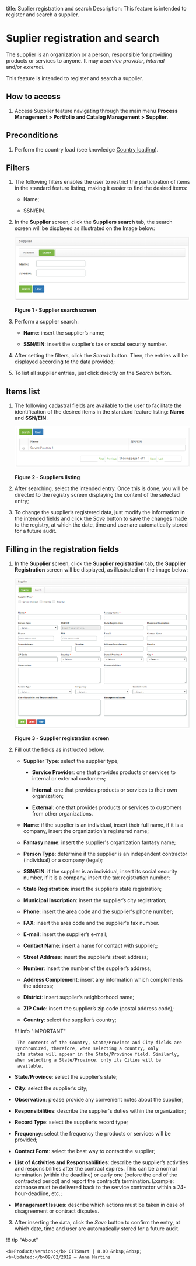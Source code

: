 title: Suplier registration and search
Description: This feature is intended to register and search a supplier.

# Suplier registration and search

The supplier is an organization or a person, responsible for providing products
or services to anyone. It may a *service provider*, *internal* and/or *external*.

This feature is intended to register and search a supplier.

How to access
-------------

1.  Access Supplier feature navigating through the main menu **Process
    Management > Portfolio and Catalog Management > Supplier**.

Preconditions
-------------

1.  Perform the country load (see knowledge [Country
    loading][1]).

Filters
-------

1.  The following filters enables the user to restrict the participation of
    items in the standard feature listing, making it easier to find the desired
    items:

    - Name;

    - SSN/EIN.

2. In the **Supplier** screen, click the **Suppliers search** tab, the search screen will be displayed as illustrated on the 
Image below:

    ![figure](images/provider-1.png)
   
    **Figure 1 - Supplier search screen**

3.  Perform a supplier search:

    - **Name**: insert the supplier’s name;

    - **SSN/EIN**: insert the supplier’s tax or social security number.

4.  After setting the filters, click the *Search* button. Then, the entries will
    be displayed according to the data provided;

5.  To list all supplier entries, just click directly on the *Search* button.

Items list
----------

1. The following cadastral fields are available to the user to facilitate the identification of the desired items in the standard 
feature listing: **Name** and **SSN/EIN**.

    ![figure](images/provider-2.png)
   
    **Figure 2 - Suppliers listing**

2.  After searching, select the intended entry. Once this is done, you will be
    directed to the registry screen displaying the content of the selected
    entry;

3.  To change the supplier’s registered data, just modify the information in the
    intended fields and click the *Save* button to save the changes made to the
    registry, at which the date, time and user are automatically stored for a
    future audit.

Filling in the registration fields
----------------------------------

1. In the **Supplier** screen, click the **Supplier registration** tab, the **Supplier Registration** screen will be displayed, 
as illustrated on the image below:

    ![figure](images/provider-3.png)
   
    **Figure 3 - Supplier registration screen**

2. Fill out the fields as instructed below:

    -   **Supplier Type**: select the supplier type;

        -   **Service Provider**: one that provides products or services to
            internal or external customers;

        -   **Internal**: one that provides products or services to their own
            organization;

        -   **External**: one that provides products or services to customers
            from other organizations.

    -   **Name**: if the supplier is an individual, insert their full name, if
        it is a company, insert the organization's registered name;

    -   **Fantasy name**: insert the supplier's organization fantasy name;

    -   **Person Type**: determine if the supplier is an independent contractor
        (individual) or a company (legal);

    -   **SSN/EIN**: if the supplier is an individual, insert its social
        security number, if it is a company, insert the tax registration number;

    -   **State Registration**: insert the supplier’s state registration;

    -   **Municipal Inscription**: insert the supplier’s city registration;

    -   **Phone**: insert the area code and the supplier's phone number;

    -   **FAX**: insert the area code and the supplier's fax number.

    -   **E-mail**: insert the supplier’s e-mail;

    -   **Contact Name**: insert a name for contact with supplier;;

    -   **Street Address**: insert the supplier’s street address;

    -   **Number**: insert the number of the supplier’s address;

    -   **Address Complement**: insert any information which complements the
        address;

    -   **District**: insert supplier’s neighborhood name;

    -   **ZIP Code**: insert the supplier’s zip code (postal address code);

    -   **Country**: select the supplier’s country;

    !!! info "IMPORTANT"

        The contents of the Country, State/Province and City fields are synchronized, therefore, when selecting a country, only 
        its states will appear in the State/Province field. Similarly, when selecting a State/Province, only its Cities will be 
        available.

-   **State/Province**: select the supplier’s state;

-   **City**: select the supplier’s city;

-   **Observation**: please provide any convenient notes about the supplier;

-   **Responsibilities**: describe the supplier's duties within the
    organization;

-   **Record Type**: select the supplier’s record type;

-   **Frequency**: select the frequency the products or services will be
    provided;

-   **Contact Form**: select the best way to contact the supplier;

-   **List of Activities and Responsabilities**: describe the supplier’s
    activities and responsibilities after the contract expires. This can be a
    normal termination (within the deadline) or early one (before the end of the
    contracted period) and report the contract’s termination. Example: database
    must be delivered back to the service contractor within a 24-hour-deadline,
    etc.;

-   **Management Issues**: describe which actions must be taken in case of
    disagreement or contract disputes.

3.  After inserting the data, click the *Save* button to confirm the entry, at
    which date, time and user are automatically stored for a future audit.



[1]:/en-us/citsmart-platform-7/plataform-administration/region-and-language/load-countries.html

!!! tip "About"

    <b>Product/Version:</b> CITSmart | 8.00 &nbsp;&nbsp;
    <b>Updated:</b>09/02/2019 – Anna Martins
